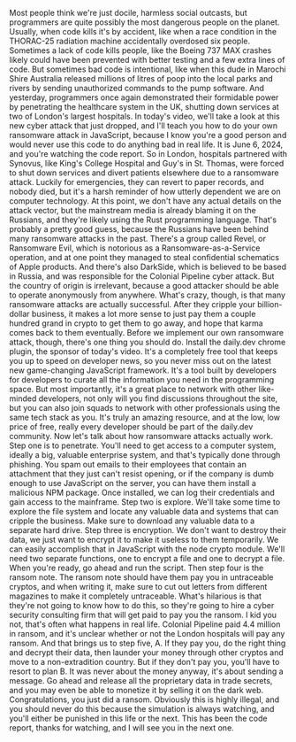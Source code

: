  Most people think we're just docile, harmless social outcasts,  but programmers are quite possibly the most dangerous people on the planet.  Usually, when code kills it's by accident,  like when a race condition in the THORAC-25 radiation machine  accidentally overdosed six people.  Sometimes a lack of code kills people,  like the Boeing 737 MAX crashes likely could have been prevented  with better testing and a few extra lines of code.  But sometimes bad code is intentional,  like when this dude in Marochi Shire Australia  released millions of litres of poop into the local parks and rivers  by sending unauthorized commands to the pump software.  And yesterday, programmers once again demonstrated their formidable power  by penetrating the healthcare system in the UK,  shutting down services at two of London's largest hospitals.  In today's video, we'll take a look at this new cyber attack that just dropped,  and I'll teach you how to do your own ransomware attack in JavaScript,  because I know you're a good person  and would never use this code to do anything bad in real life.  It is June 6, 2024, and you're watching the code report.  So in London, hospitals partnered with Synovus,  like King's College Hospital and Guy's in St. Thomas,  were forced to shut down services and divert patients elsewhere  due to a ransomware attack.  Luckily for emergencies, they can revert to paper records,  and nobody died, but it's a harsh reminder  of how utterly dependent we are on computer technology.  At this point, we don't have any actual details on the attack vector,  but the mainstream media is already blaming it on the Russians,  and they're likely using the Rust programming language.  That's probably a pretty good guess,  because the Russians have been behind many ransomware attacks in the past.  There's a group called Revel, or Ransomware Evil,  which is notorious as a Ransomware-as-a-Service operation,  and at one point they managed to steal confidential schematics of Apple products.  And there's also DarkSide, which is believed to be based in Russia,  and was responsible for the Colonial Pipeline cyber attack.  But the country of origin is irrelevant,  because a good attacker should be able to operate anonymously from anywhere.  What's crazy, though, is that many ransomware attacks are actually successful.  After they cripple your billion-dollar business,  it makes a lot more sense to just pay them a couple hundred grand in crypto to get them to go away,  and hope that karma comes back to them eventually.  Before we implement our own ransomware attack, though, there's one thing you should do.  Install the daily.dev chrome plugin, the sponsor of today's video.  It's a completely free tool that keeps you up to speed on developer news,  so you never miss out on the latest new game-changing JavaScript framework.  It's a tool built by developers for developers  to curate all the information you need in the programming space.  But most importantly, it's a great place to network with other like-minded developers,  not only will you find discussions throughout the site,  but you can also join squads to network with other professionals using the same tech stack as you.  It's truly an amazing resource, and at the low, low price of free,  really every developer should be part of the daily.dev community.  Now let's talk about how ransomware attacks actually work.  Step one is to penetrate.  You'll need to get access to a computer system, ideally a big,  valuable enterprise system, and that's typically done through phishing.  You spam out emails to their employees that contain an attachment that they just  can't resist opening, or if the company is dumb enough to use JavaScript on the server,  you can have them install a malicious NPM package.  Once installed, we can log their credentials and gain access to the mainframe.  Step two is explore.  We'll take some time to explore the file system and locate any valuable data  and systems that can cripple the business.  Make sure to download any valuable data to a separate hard drive.  Step three is encryption.  We don't want to destroy their data,  we just want to encrypt it to make it useless to them temporarily.  We can easily accomplish that in JavaScript with the node crypto module.  We'll need two separate functions, one to encrypt a file and one to decrypt a file.  When you're ready, go ahead and run the script.  Then step four is the ransom note.  The ransom note should have them pay you in untraceable cryptos,  and when writing it, make sure to cut out letters from different magazines  to make it completely untraceable.  What's hilarious is that they're not going to know how to do this,  so they're going to hire a cyber security consulting firm  that will get paid to pay you the ransom.  I kid you not, that's often what happens in real life.  Colonial Pipeline paid 4.4 million in ransom,  and it's unclear whether or not the London hospitals will pay any ransom.  And that brings us to step five, A.  If they pay you, do the right thing and decrypt their data,  then launder your money through other cryptos and move to a non-extradition country.  But if they don't pay you, you'll have to resort to plan B.  It was never about the money anyway, it's about sending a message.  Go ahead and release all the proprietary data in trade secrets,  and you may even be able to monetize it by selling it on the dark web.  Congratulations, you just did a ransom.  Obviously this is highly illegal, and you should never do this  because the simulation is always watching,  and you'll either be punished in this life or the next.  This has been the code report, thanks for watching,  and I will see you in the next one.
